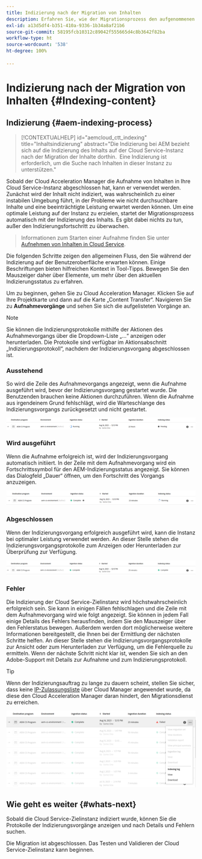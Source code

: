 ```yaml
---
title: Indizierung nach der Migration von Inhalten
description: Erfahren Sie, wie der Migrationsprozess den aufgenommenen Inhalt auf der Cloud Service-Zielinstanz indiziert.
exl-id: a13d5df4-b351-410a-9336-1b34a8af21b6
source-git-commit: 58195fcb10312c89042f555665d4c8b3642f82ba
workflow-type: ht
source-wordcount: '538'
ht-degree: 100%

---
```


# Indizierung nach der Migration von Inhalten {#Indexing-content}

## Indizierung {#aem-indexing-process}

>[!CONTEXTUALHELP]
>id="aemcloud_ctt_indexing"
>title="Inhaltsindizierung"
>abstract="Die Indizierung bei AEM bezieht sich auf die Indizierung des Inhalts auf der Cloud Service-Instanz nach der Migration der Inhalte dorthin.  Eine Indizierung ist erforderlich, um die Suche nach Inhalten in dieser Instanz zu unterstützen."

Sobald der Cloud Acceleration Manager die Aufnahme von Inhalten in Ihre Cloud Service-Instanz abgeschlossen hat, kann er verwendet werden. Zunächst wird der Inhalt nicht indiziert, was wahrscheinlich zu einer instabilen Umgebung führt, in der Probleme wie nicht durchsuchbare Inhalte und eine beeinträchtigte Leistung erwartet werden können. Um eine optimale Leistung auf der Instanz zu erzielen, startet der Migrationsprozess automatisch mit der Indizierung des Inhalts. Es gibt dabei nichts zu tun, außer den Indizierungsfortschritt zu überwachen.

> Informationen zum Starten einer Aufnahme finden Sie unter [Aufnehmen von Inhalten in Cloud Service](/help/journey-migration/content-transfer-tool/using-content-transfer-tool/ingesting-content.md).

Die folgenden Schritte zeigen den allgemeinen Fluss, den Sie während der Indizierung auf der Benutzeroberfläche erwarten können. Einige Beschriftungen bieten hilfreichen Kontext in Tool-Tipps. Bewegen Sie den Mauszeiger daher über Elemente, um mehr über den aktuellen Indizierungsstatus zu erfahren.

Um zu beginnen, gehen Sie zu Cloud Acceleration Manager. Klicken Sie auf Ihre Projektkarte und dann auf die Karte „Content Transfer“. Navigieren Sie zu **Aufnahmevorgänge** und sehen Sie sich die aufgelisteten Vorgänge an.

>[!NOTE]
>Sie können die Indizierungsprotokolle mithilfe der Aktionen des Aufnahmevorgangs über die Dropdown-Liste „…“ anzeigen oder herunterladen. Die Protokolle sind verfügbar im
> Aktionsabschnitt „Indizierungsprotokoll“, nachdem der Indizierungsvorgang abgeschlossen ist.

### Ausstehend

So wird die Zeile des Aufnahmevorgangs angezeigt, wenn die Aufnahme ausgeführt wird, bevor der Indizierungsvorgang gestartet wurde. Die Benutzenden brauchen keine Aktionen durchzuführen. Wenn die Aufnahme aus irgendeinem Grund fehlschlägt, wird die Warteschlange des Indizierungsvorgangs zurückgesetzt und nicht gestartet.

![Bild](/help/journey-migration/content-transfer-tool/assets-indexing/pending.png)

### Wird ausgeführt

Wenn die Aufnahme erfolgreich ist, wird der Indizierungsvorgang automatisch initiiert. In der Zeile mit dem Aufnahmevorgang wird ein Fortschrittssymbol für den AEM-Indizierungsstatus angezeigt. Sie können das Dialogfeld „Dauer“ öffnen, um den Fortschritt des Vorgangs anzuzeigen.

![Bild](/help/journey-migration/content-transfer-tool/assets-indexing/running.png)

### Abgeschlossen

Wenn der Indizierungsvorgang erfolgreich ausgeführt wird, kann die Instanz bei optimaler Leistung verwendet werden. An dieser Stelle stehen die Indizierungsvorgangsprotokolle zum Anzeigen oder Herunterladen zur Überprüfung zur Verfügung.

![Bild](/help/journey-migration/content-transfer-tool/assets-indexing/complete.png)

### Fehler

Die Indizierung der Cloud Service-Zielinstanz wird höchstwahrscheinlich erfolgreich sein. Sie kann in einigen Fällen fehlschlagen und die Zeile mit dem Aufnahmevorgang wird wie folgt angezeigt. Sie können in jedem Fall einige Details des Fehlers herausfinden, indem Sie den Mauszeiger über den Fehlerstatus bewegen. Außerdem werden dort möglicherweise weitere Informationen bereitgestellt, die Ihnen bei der Ermittlung der nächsten Schritte helfen. An dieser Stelle stehen die Indizierungsvorgangsprotokolle zur Ansicht oder zum Herunterladen zur Verfügung, um die Fehlerquelle zu ermitteln. Wenn der nächste Schritt nicht klar ist, wenden Sie sich an den Adobe-Support mit Details zur Aufnahme und zum Indizierungsprotokoll.

>[!TIP]
>
> Wenn der Indizierungsauftrag zu lange zu dauern scheint, stellen Sie sicher, dass keine [IP-Zulassungsliste](/help/implementing/cloud-manager/ip-allow-lists/apply-allow-list.md) über Cloud Manager angewendet wurde, da diese den Cloud Acceleration Manager daran hindert, den Migrationsdienst zu erreichen.

![image](/help/journey-migration/content-transfer-tool/assets-indexing/failed.png)

## Wie geht es weiter {#whats-next}

Sobald die Cloud Service-Zielinstanz indiziert wurde, können Sie die Protokolle der Indizierungsvorgänge anzeigen und nach Details und Fehlern suchen.

Die Migration ist abgeschlossen. Das Testen und Validieren der Cloud Service-Zielinstanz kann beginnen.
